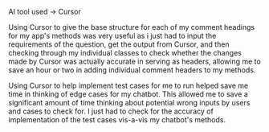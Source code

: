 AI tool used -> Cursor

Using Cursor to give the base structure for each of my comment headings for my app's methods 
was very useful as i just had to input the requirements of the question, get the output from 
Cursor, and then checking through my individual classes to check whether the changes made by 
Cursor was actually accurate in serving as headers, allowing me to save an hour or two in 
adding individual comment headers to my methods.

Using Cursor to help implement test cases for me to run helped save me time in thinking of edge 
cases for my chatbot. This allowed me to save a significant amount of time thinking about 
potential wrong inputs by users and cases to check for. I just had to check for the accuracy of
implementation of the test cases vis-a-vis my chatbot's methods.
